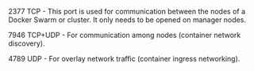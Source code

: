 2377 TCP - This port is used for communication between the nodes of a Docker Swarm or cluster. It only needs to be opened on manager nodes.

7946 TCP+UDP - For communication among nodes (container network discovery).

4789 UDP - For overlay network traffic (container ingress networking).
